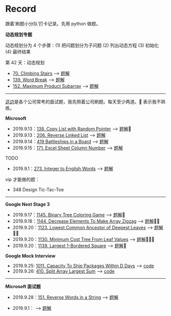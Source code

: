 # Record

跟着‘刷题小分队’打卡记录。先用 python 做题。

**动态规划专题**

动态规划分为 4 个步骤：(1) 把问题划分为子问题 (2) 列出动态方程 (3) 初始化 (4) 最终结果

第 42 天：动态规划

- [70. Climbing Stairs](https://leetcode.com/problems/climbing-stairs/) --> [题解](climbingStairs.py)
- [139. Word Break](https://leetcode.com/problems/word-break/) --> [题解](wordBreak.py)
- [152. Maximum Product Subarray](https://leetcode.com/problems/maximum-product-subarray/) --> [题解](maximumProductSubarray.py)

---

[这边](https://github.com/youhusky/Leetcode_Company#microsoft)是各个公司常考的面试题，我先照着公司刷题。每天至少两道。🌟 表示我不熟练。

**Microsoft**

- 2019.9.13：[138. Copy List with Random Pointer](https://leetcode.com/problems/copy-list-with-random-pointer/submissions/) --> [题解](copyRandomList.py)🌟
- 2019.9.13：[206. Reverse Linked List](https://leetcode.com/problems/reverse-linked-list) --> [题解](reverseList.py)
- 2019.9.14：[419 Battleships in a Board](https://leetcode.com/problems/battleships-in-a-board/) --> [题解](countBattleships.py)
- 2019.9.15：[171. Excel Sheet Column Number](https://leetcode.com/problems/excel-sheet-column-number/) --> [题解](TitletoNumber.py)

TODO

- 2019.9.1：[273. Integer to English Words](https://leetcode.com/problems/integer-to-english-words/) --> [题解]()

vip 才能做的题：

- 348 Design Tic-Tac-Toe

---

**Google Next Stage 3**

- 2019.9.17：[1145. Binary Tree Coloring Game](https://leetcode.com/problems/binary-tree-coloring-game/) --> [题解](btreeGameWinningMove.py)🌟
- 2019.9.18：[1144. Decrease Elements To Make Array Zigzag](https://leetcode.com/problems/decrease-elements-to-make-array-zigzag/) --> [题解](moveToMakeZigZag.py)🌟🌟
- 2019.9.20：[1123. Lowest Common Ancestor of Deepest Leaves](https://leetcode.com/problems/lowest-common-ancestor-of-deepest-leaves/) --> [题解](lcaDeepestLeaves.py)🌟🌟
- 2019.9.20：[1130. Minimum Cost Tree From Leaf Values](https://leetcode.com/problems/minimum-cost-tree-from-leaf-values/) --> [题解](mctFromLeafValues.py)🌟🌟🌟
- 2019.9.20：[1139. Largest 1-Bordered Square](https://leetcode.com/problems/largest-1-bordered-square/) --> [题解](largest1BorderedSquare.py)🌟

**Google Mock Interview**

- 2019.9.25: [1011. Capacity To Ship Packages Within D Days](https://leetcode.com/problems/capacity-to-ship-packages-within-d-days/) --> [code](shipWithinDays.py)
- 2019.9.26: [410. Split Array Largest Sum](https://leetcode.com/problems/split-array-largest-sum/) --> [code](splitArray.py)

---

**Microsoft 面试题**

- 2019.9.28：[151. Reverse Words in a String](https://leetcode.com/problems/reverse-words-in-a-string/) --> [题解](reverseWords.py)

- 2019.9.1：[]() --> [题解]()
